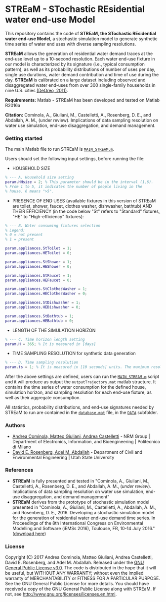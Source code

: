 # STREaM - STochastic REsidential water end-use Model

This repository contains the code of **STREaM, the STochastic REsidential water end-use Model**, a stochastic simulation model to generate synthetic time series of water end uses with diverse sampling resolutions. 

**STREaM** allows the generation of residential water demand traces at the end-use level up to a 10-second resolution. Each water end-use fixture in our model is characterized by its signature (i.e., typical consumption pattern), as well as its probability distributions of number of uses per day, single use durations, water demand contribution and time of use during the day. **STREaM**  is calibrated on a large dataset including observed and disaggregated water end-uses from over 300 single-family households in nine U.S. cities [(DeOreo, 2011)](http://www.aquacraft.com/wp-content/uploads/2015/10/Analysis-of-Water-Use-in-New-Single-Family-Homes.pdf).

**Requirements:** Matlab - STREaM has been developed and tested on Matlab R2016a

**Citation:** Cominola, A., Giuliani, M., Castelletti, A., Rosenberg, D. E., and Abdallah, A. M., (under review). Implications of data sampling resolution on water use simulation, end-use disaggregation, and demand management.

### Getting started
The main Matlab file to run STREaM is [```MAIN_STREAM.m```](https://github.com/acominola/STREaM/blob/master/MAIN_STREaM.m).

Users should set the following input settings, before running the file:
- HOUSEHOLD SIZE
```matlab
% --- A. Household size setting
param.HHsize = 2; % This parameter should be in the interval (1,6).
% From 1 to 5, it indicates the number of people living in the
% house. 6 means ">5".
```
- PRESENCE OF END USES (available fixtures in this version of STREaM are toilet, shower, faucet, clothes washer, dishwasher, bathtub) AND THEIR EFFICIENCY (in the code below "St" refers to "Standard" fixtures, "HE" to "High-efficiency" fixtures):

```matlab
% --- B. Water consuming fixtures selection
% Legend:
% 0 = not present
% 1 = present

param.appliances.StToilet = 1;
param.appliances.HEToilet = 0;

param.appliances.StShower = 1;
param.appliances.HEShower = 0;

param.appliances.StFaucet = 1;
param.appliances.HEFaucet = 0;

param.appliances.StClothesWasher = 1;
param.appliances.HEClothesWasher = 0;

param.appliances.StDishwasher = 1;
param.appliances.HEDishwasher = 0;

param.appliances.StBathtub = 1;
param.appliances.HEBathtub = 0;
```
- LENGTH OF THE SIMULATION HORIZON
```matlab
% --- C. Time horizon length setting
param.H = 365; % It is measured in [days]
```
- TIME SAMPLING RESOLUTION for synthetic data generation
```matlab
% --- D. Time sampling resolution
param.ts = 1; % It is measured in [10 seconds] units. The maximum resolution allowed is 10 seconds (param.ts = 1).
```
After the above settings are defined, users can run the [```MAIN_STREAM.m```](https://github.com/acominola/STREaM/blob/master/MAIN_STREaM.m) script and it will produce as output the ```outputTrajectory.mat``` matlab structure. It contains the time series of water consumption for the defined house, simulation horizon, and sampling resolution for each end-use fixture, as well as their aggregate consumption.

All statistics, probability distributions, and end-use signatures needed by STREaM to run are contained in the [```database.mat```](https://github.com/acominola/STREaM/tree/master/_DATA.database.mat) file, in the [```DATA```](https://github.com/acominola/STREaM/tree/master/_DATA) subfolder.

### Authors
- [Andrea Cominola, Matteo Giuliani, Andrea Castelletti](http://www.nrm.deib.polimi.it/)  - NRM Group | Department of Electronics, Information, and Bioengineering | Politecnico di Milano
- [David E. Rosenberg, Adel M. Abdallah](http://rosenberg.usu.edu/) - Department of Civil and Environmental Engineering | Utah State University

### References
- **STREaM** is fully presented and tested in "Cominola, A., Giuliani, M., Castelletti, A., Rosenberg, D. E., and Abdallah, A. M., (*under review*). Implications of data sampling resolution on water use simulation, end-use disaggregation, and demand management"
- **STREaM** derives from the prototype of stochastic simulation model presented in "Cominola, A., Giuliani, M., Castelletti, A., Abdallah, A. M., and Rosenberg, D. E., 2016. Developing a stochastic simulation model for the generation of residential water end-use demand time series. In Proceedings of the 8th International Congress on Environmental Modelling and Software (iEMSs 2016), Toulouse, FR, 10-14 July 2016." ([download here](http://scholarsarchive.byu.edu/cgi/viewcontent.cgi?article=1606&context=iemssconference))

### License

Copyright (C) 2017 Andrea Cominola, Matteo Giuliani, Andrea Castelletti, David E. Rosenberg, and Adel M. Abdallah. Released under the [GNU General Public License v3.0](LICENSE).
The code is distributed in the hope that it will be useful, but WITHOUT ANY WARRANTY; without even the implied warranty of MERCHANTABILITY or FITNESS FOR A PARTICULAR PURPOSE. See the GNU General Public License for more details.
You should have received a copy of the GNU General Public License along with STREaM. If not, see http://www.gnu.org/licenses/licenses.en.html.
